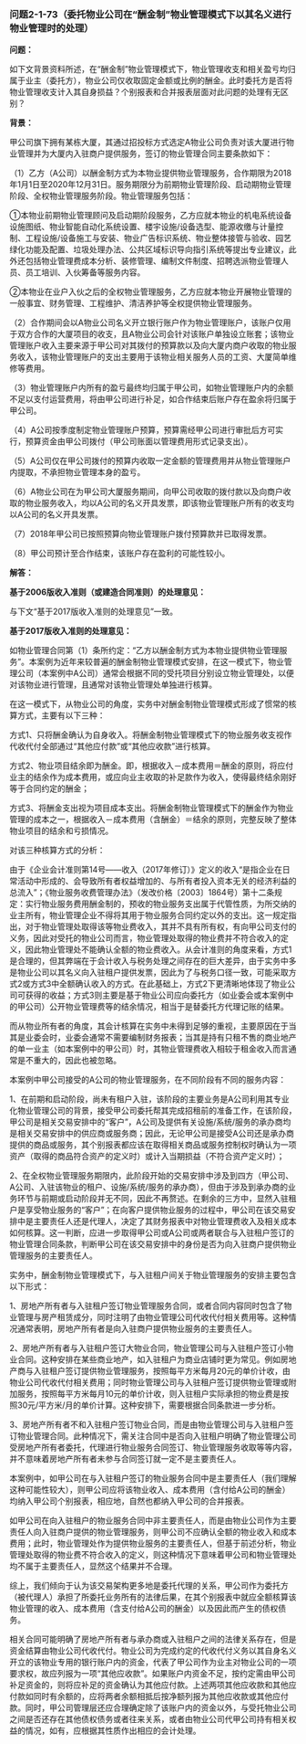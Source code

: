### 问题2-1-73（委托物业公司在“酬金制”物业管理模式下以其名义进行物业管理时的处理）

**问题：**

如下文背景资料所述，在“酬金制”物业管理模式下，物业管理收支和相关盈亏均归属于业主（委托方），物业公司仅收取固定金额或比例的酬金。此时委托方是否将物业管理收支计入其自身损益？个别报表和合并报表层面对此问题的处理有无区别？

**背景：**

甲公司旗下拥有某栋大厦，其通过招投标方式选定A物业公司负责对该大厦进行物业管理并为大厦内入驻商户提供服务，签订的物业管理合同主要条款如下：

（1）乙方（A公司）以酬金制方式为本物业提供物业管理服务，合作期限为2018年1月1日至2020年12月31日。服务期限分为前期物业管理阶段、启动期物业管理阶段、全权物业管理服务阶段。物业管理服务包括：

①本物业前期物业管理顾问及启动期阶段服务，乙方应就本物业的机电系统设备设施图纸、物业智能自动化系统设置、楼宇设施/设备选型、能源收缴与计量控制、工程设施/设备施工与安装、物业广告标识系统、物业整体接管与验收、园艺绿化功能及配置、垃圾处理办法、公共区域标识导向指引系统等提出专业建议，此外还包括物业管理费成本分析、装修管理、编制文件制度、招聘选派物业管理人员、员工培训、入伙筹备等服务内容。

②本物业在业户入伙之后的全权物业管理服务，乙方应就本物业开展物业管理的一般事宜、财务管理、工程维护、清洁养护等全权提供物业管理服务。

（2）合作期间会以A物业公司名义开立银行账户作为物业管理账户，该账户仅用于双方合作的大厦项目的收支，且A物业公司会针对该账户单独设立账套；该物业管理账户收入主要来源于甲公司对其拨付的预算款以及向大厦内商户收取的物业服务收入，该物业管理账户的支出主要用于该物业相关服务人员的工资、大厦简单维修等费用。

（3）物业管理账户内所有的盈亏最终均归属于甲公司，如物业管理账户内的余额不足以支付运营费用，将由甲公司进行补足，如合作结束后账户存在盈余将归属于甲公司。

（4）A公司按季度制定物业管理账户预算，预算需经甲公司进行审批后方可实行，预算资金由甲公司拨付（甲公司账面以管理费用形式记录支出）。

（5）A公司仅在甲公司拨付的预算内收取一定金额的管理费用并从物业管理账户内提取，不承担物业管理本身的盈亏。

（6）A物业公司在为甲公司大厦服务期间，向甲公司收取的拨付款以及向商户收取的物业服务收入，均以A公司的名义开具发票，即该物业管理账户所有的收支均以A公司的名义开具发票。

（7）2018年甲公司已按照预算向物业管理账户拨付预算款并已取得发票。

（8）甲公司预计至合作结束，该账户存在盈利的可能性较小。

**解答：**

**基于2006版收入准则（或建造合同准则）的处理意见：**

与下文“基于2017版收入准则的处理意见”一致。

**基于2017版收入准则的处理意见：**

如物业管理合同第（1）条所约定：“乙方以酬金制方式为本物业提供物业管理服务”。本案例为近年来较普遍的酬金制物业管理模式安排，在这一模式下，物业管理公司（本案例中A公司）通常会根据不同的受托项目分别设立物业管理处，以便对该物业进行管理，且通常对该物业管理处单独进行核算。

在这一模式下，从物业公司的角度，实务中对酬金制物业管理模式形成了惯常的核算方式，主要有以下三种：

方式1、只将酬金确认为自身收入。将酬金制物业管理模式下的物业服务收支视作代收代付全部通过“其他应付款”或“其他应收款”进行核算。

方式2、物业项目结余即为酬金。即，根据收入－成本费用＝酬金的原则，将应付业主的结余作为成本费用，或应向业主收取的补足款作为收入，使得最终结余刚好等于合同约定的酬金；

方式3、将酬金支出视为项目成本支出。将酬金制物业管理模式下的酬金作为物业管理的成本之一，根据收入－成本费用（含酬金）＝结余的原则，完整反映了整体物业项目的结余和亏损情况。

对该三种核算方式的分析：

由于《企业会计准则第14号——收入（2017年修订）》定义的收入“是指企业在日常活动中形成的、会导致所有者权益增加的、与所有者投入资本无关的经济利益的总流入”；《物业服务收费管理办法》（发改价格〔2003〕1864号）第十二条规定：实行物业服务费用酬金制的，预收的物业服务支出属于代管性质，为所交纳的业主所有，物业管理企业不得将其用于物业服务合同约定以外的支出。这一规定指出，对于物业管理处取得该等物业费收入，其并不具有所有权，有向甲公司支付的义务，因此对受托的物业公司而言，物业管理处取得的物业费并不符合收入的定义，因此物业管理处不能确认全额的物业费收入。从会计准则的角度来看，方式1是合理的，但其弊端在于会计收入与税务处理之间存在的巨大差异，由于实务中多是物业公司以其名义向入驻租户提供发票，因此为了与税务口径一致，可能采取方式2或方式3中全额确认收入的方式。在此基础上，方式2下更清晰地体现了物业公司可获得的收益；方式3则主要是基于物业公司应向委托方（如业委会或本案例中的甲公司）公开物业管理费等的结余情况，相当于是替委托方代理记账的结果。

而从物业所有者的角度，其会计核算在实务中未得到足够的重视，主要原因在于当其是业委会时，业委会通常不需要编制财务报表；当其是持有只租不售的商业地产的单一业主（如本案例中的甲公司）时，其物业管理费收入相较于租金收入而言通常是不重大的，因此也被忽略。

本案例中甲公司接受的A公司的物业管理服务，在不同阶段有不同的服务内容：

1、在前期和启动阶段，尚未有租户入驻，该阶段的主要业务是A公司利用其专业化物业管理公司的背景，接受甲公司委托帮其完成招租前的准备工作，在该阶段，甲公司是相关交易安排中的“客户”，A公司及提供有关设施/系统/服务的承办商均是相关交易安排中的供应商或服务商；因此，无论甲公司是接受A公司还是承办商提供的商品或服务，其个别报表都应该在取得相关商品或服务控制权时确认为一项资产（取得的商品符合资产的定义时）或计入当期损益（不符合资产定义时）；

2、在全权物业管理服务期限内，此阶段开始的交易安排中涉及到四方（甲公司、A公司、入驻该物业的租户、设施/系统/服务的承办商），但由于涉及到承办商的业务环节与前期或启动阶段并无不同，因此不再赘述。在剩余的三方中，显然入驻租户是享受物业服务的“客户”；在向客户提供物业服务的过程中，甲公司在该交易安排中是主要责任人还是代理人，决定了其财务报表中对物业管理费收入及相关成本如何核算。这一判断，应进一步取得甲公司或A公司或两者联合与入驻租户签订的物业管理合同条款，判断甲公司在该交易安排中的身份是否为向入驻商户提供物业管理服务的主要责任人。

实务中，酬金制物业管理模式下，与入驻租户间关于物业管理服务的安排主要包含以下形式：

1、房地产所有者与入驻租户签订物业管理服务合同，或者合同内容同时包含了物业管理与房产租赁成分，同时注明了由物业管理公司代收代付相关费用等。这种情况通常表明，房地产所有者是向入驻商户提供物业服务的主要责任人。

2、房地产所有者与入驻租户签订大物业合同，物业管理公司与入驻租户签订小物业合同。这种安排在某些商业地产，如入驻租户为商业店铺时更为常见。例如房地产商与入驻租户签订提供物业管理服务，按照每平方米每月20元的单价计收，由物业公司代收代付相关费用；同时物业管理公司与入驻租户签订提供物业管理或附加服务，按照每平方米每月10元的单价计收，则入驻租户实际承担的物业费是按照30元/平方米/月的单价计算。这种安排下，需要根据合同条款进一步分析。

3、房地产所有者不和入驻租户签订物业合同，而是由物业管理公司与入驻租户签订物业管理合同。此种情况下，需关注合同中是否向入驻租户明确了物业管理公司受房地产所有者委托，代理进行物业服务合同签订、物业管理服务收取等等内容，并不意味着房地产所有者未参与合同签订就一定不是主要责任人。

本案例中，如甲公司在与入驻租户签订的物业服务合同中是主要责任人（我们理解这种可能性较大），则甲公司应将该物业收入、成本费用（含付给A公司的酬金）均纳入甲公司个别报表，相应地，自然也都纳入甲公司的合并报表。

如甲公司在向入驻租户的物业服务合同中非主要责任人，而是由物业公司作为主要责任人向入驻商户提供的物业管理服务，则甲公司不应确认全额的物业收入和成本费用；此时，物业管理处作为提供物业服务的主要责任人，但基于前述分析，物业管理处取得的物业费不符合收入的定义，则这种情况下意味着甲公司和物业管理处均不属于主要责任人，显然这个结果并不合理。

综上，我们倾向于认为该交易架构更多地是委托代理的关系，甲公司作为委托方（被代理人）承担了所委托业务所有的法律后果，在其个别报表中就应全额核算该物业管理的收入、成本费用（含支付给A公司的酬金）以及因此而产生的债权债务。

相关合同可能明确了房地产所有者与承办商或入驻租户之间的法律关系存在，但是资金结算由物业公司代收代付。物业公司为完成约定的代收代付义务以其自身名义开立的该物业专用的银行账户内的资金，代表了甲公司作为业主对物业公司的一项要求权，故应列报为一项“其他应收款”。如果账户内资金不足，按约定需由甲公司补足资金的，则将应补足的资金确认为其他应付款。上述两项其他应收款和其他应付款如同时有余额的，应将两者余额相抵后按净额列报为其他应收款或其他应付款。同时，甲公司管理层还应合理确定除了该账户内的资金以外，与受托物业公司之间是否还存在其他债权债务或者往来关系，或者由物业公司代甲公司持有相关权益的情况，如有，应根据其性质作出相应的会计处理。